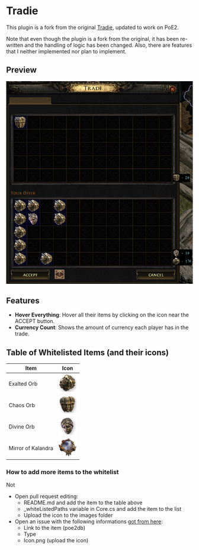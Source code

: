 # Tradie
This plugin is a fork from the original [Tradie](https://github.com/TiuDerca/Tradie), updated to work on PoE2.

Note that even though the plugin is a fork from the original, it has been re-written and the handling of logic has been changed.
Also, there are features that I neither implemented nor plan to implement.

## Preview
![Preview](./assets/preview.png)

## Features
- **Hover Everything**: Hover all their items by clicking on the icon near the ACCEPT button.
- **Currency Count**: Shows the amount of currency each player has in the trade.

## Table of Whitelisted Items (and their icons)

| Item | Icon |
| --- | --- |
| Exalted Orb | <img src="./images/CurrencyAddModToRare.png" width="50" height="50"> |
| Chaos Orb | <img src="./images/CurrencyRerollRare.png" width="50" height="50"> |
| Divine Orb | <img src="./images/CurrencyModValues.png" width="50" height="50"> |
| Mirror of Kalandra | <img src="./images/CurrencyDuplicate.png" width="50" height="50"> |

### How to add more items to the whitelist
Not
- Open pull request editing:
  - README.md and add the item to the table above
  - _whiteListedPaths variable in Core.cs and add the item to the list
  - Upload the icon to the images folder
- Open an issue with the following informations [got from here](https://poe2db.tw/us/Currency_Exchange):
  - Link to the item (poe2db)
  - Type
  - Icon.png (upload the icon)